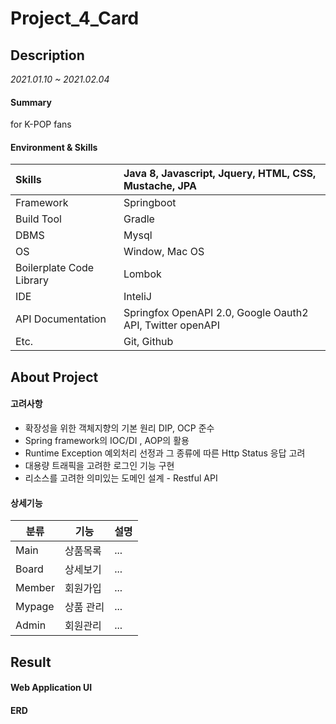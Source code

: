 # Project_4_Card

## Description
*2021.01.10 ~ 2021.02.04*

#### Summary
for K-POP fans

#### Environment & Skills
  Skills | Java 8, Javascript, Jquery, HTML, CSS, Mustache, JPA|
 :----- | :-----  |
 Framework | Springboot|
 Build Tool|	Gradle |
 DBMS | Mysql |
 OS | Window, Mac OS |
 Boilerplate Code Library|	Lombok|
 IDE | InteliJ | 
 API Documentation|	Springfox OpenAPI 2.0, Google Oauth2 API, Twitter openAPI|
 Etc. | Git, Github|
<!--### Install
Cloning with git
-->

## About Project
#### 고려사항

* 확장성을 위한 객체지향의 기본 원리 DIP, OCP 준수
* Spring framework의 IOC/DI , AOP의 활용
* Runtime Exception 예외처리 선정과 그 종류에 따른 Http Status 응답 고려
* 대용량 트래픽을 고려한 로그인 기능 구현
* 리소스를 고려한 의미있는 도메인 설계 - Restful API

#### 상세기능 
 분류 | 기능 | 설명 |
---|---|:---|
Main|상품목록| ... |
Board |상세보기|...  |
Member|회원가입|... |
Mypage |상품 관리|... |
Admin |회원관리|... |


## Result
#### Web Application UI


#### ERD

